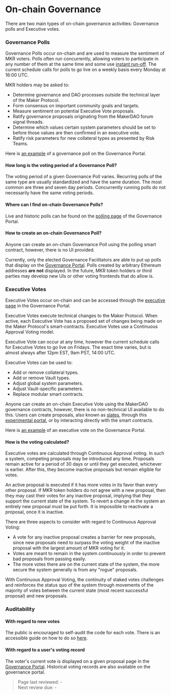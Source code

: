 # On-chain Governance 
There are two main types of on-chain governance activities: Governance polls and Executive votes. 

### Governance Polls
Governance Polls occur on-chain and are used to measure the sentiment of MKR voters. Polls often run concurrently, allowing voters to participate in any number of them at the same time and some use [instant run-off](https://en.wikipedia.org/wiki/Ranked_voting). The current schedule calls for polls to go live on a weekly basis every Monday at 16:00 UTC.

MKR holders may be asked to:

- Determine governance and DAO processes outside the technical layer of the Maker Protocol.
- Form consensus on important community goals and targets.
- Measure sentiment on potential Executive Vote proposals.
- Ratify governance proposals originating from the MakerDAO forum signal threads.
- Determine which values certain system parameters should be set to before those values are then confirmed in an executive vote.
- Ratify risk parameters for new collateral types as presented by Risk Teams.

Here is [an example](https://vote.makerdao.com/polling/Qmeac95W?network=mainnet#poll-detail) of a governance poll on the Governance Portal.

#### How long is the voting period of a Governance Poll?
The voting period of a given Governance Poll varies. Recurring polls of the same type are usually standardized and have the same duration. The most common are three and seven day periods. Concurrently running polls do not necessarily have the same voting periods.

#### Where can I find on-chain Governance Polls?
Live and historic polls can be found on the [polling page](https://vote.makerdao.com/polling) of the Governance Portal.

#### How to create an on-chain Governance Poll?
Anyone can create an on-chain Governance Poll using the polling smart contract, however, there is no UI provided.

Currently, only the elected Governance Facilitators are able to put up polls that display on the [Governance Portal](https://vote.makerdao.com). Polls created by arbitrary Ethereum addresses **are not** displayed. In the future, MKR token holders or third parties may develop new UIs or other voting frontends that do allow is.

### Executive Votes
Executive Votes occur on-chain and can be accessed through the [executive page](https://vote.makerdao.com/executive) in the Governance Portal.

Executive Votes execute technical changes to the Maker Protocol. When active, each Executive Vote has a proposed set of changes being made on the Maker Protocol's smart-contracts. Executive Votes use a Continuous Approval Voting model.

Executive Vote can occur at any time, however the current schedule calls for Executive Votes to go live on Fridays. The exact time varies, but is almost always after 12pm EST, 9am PST, 14:00 UTC.

Executive Votes can be used to:

- Add or remove collateral types.
- Add or remove Vault types.
- Adjust global system parameters.
- Adjust Vault-specific parameters.
- Replace modular smart contracts.

Anyone can create an on-chain Executive Vote using the MakerDAO governance contracts, however, there is no non-technical UI available to do this. Users can create proposals, also known as [slates](https://docs.makerdao.com/smart-contract-modules/governance-module/chief-detailed-documentation), through this [experimental portal](https://chief.makerdao.com/), or by interacting directly with the smart contracts.

Here is [an example](https://vote.makerdao.com/executive/template-executive-vote-parameter-changes-wsteth-a-onboarding-october-22-2021?network=mainnet#proposal-detail) of an executive vote on the Governance Portal.

#### How is the voting calculated?
Executive votes are calculated through Continuous Approval voting. In such a system, competing proposals may be introduced any time. Proposals remain active for a period of 30 days or until they get executed, whichever is earlier. After this, they become inactive proposals but remain eligible for votes. 

An active proposal is executed if it has more votes in its favor than every other proposal. If MKR token holders do not agree with a new proposal, then they may cast their votes for any inactive proposal, implying that they support the current state of the system. To revert a change in the system an entirely new proposal must be put forth. It is impossible to reactivate a proposal, once it is inactive. 

There are three aspects to consider with regard to Continuous Approval Voting:

- A vote for any inactive proposal creates a barrier for new proposals, since new proposals need to surpass the voting weight of the inactive proposal with the largest amount of MKR voting for it.
- Votes are meant to remain in the system continuously in order to prevent bad proposals from passing easily.
- The more votes there are on the current state of the system, the more secure the system generally is from any "rogue" proposals.

With Continuous Approval Voting, the continuity of staked votes challenges and reinforces the status quo of the system through movements of the majority of votes between the current state (most recent successful proposal) and new proposals.

### Auditability

#### With regard to new votes
The public is encouraged to self-audit the code for each vote. There is an accessible guide on how to do so [here](governance/executive-audit.md). 

#### With regard to a user's voting record
The voter's current vote is displayed on a given proposal page in the [Governance Portal](https://vote.makerdao.com/). Historical voting records are also available on the governance portal.

>Page last reviewed: -  
>Next review due: -  

